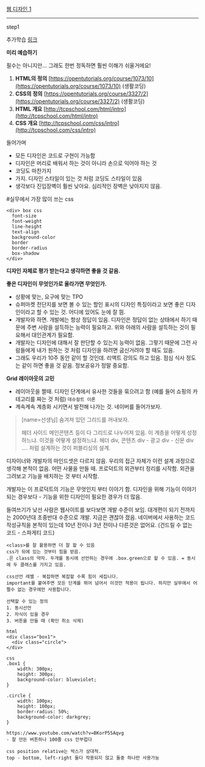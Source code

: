 [웹 디자인 1](#step1)



---
step1


추가학습 [링크](https://www.notion.so/FIT-JOB-1-31d73bbe848841b493dbfde856b1538c) 

**미리 예습하기**

필수는 아니지만... 그래도 한번 정독하면 훨씬 이해가 쉬울거에요!

1. **HTML의 정의** [https://opentutorials.org/course/1073/10](https://opentutorials.org/course/1073/10) (생활코딩)
2. **CSS의 정의** [https://opentutorials.org/course/3327/2](https://opentutorials.org/course/3327/2) (생활코딩)
3. **HTML 개요** [http://tcpschool.com/html/intro](http://tcpschool.com/html/intro)
4. **CSS 개요** [http://tcpschool.com/css/intro](http://tcpschool.com/css/intro)

들어가며
* 모든 디자인은 코드로 구현이 가능함
* 디자인은 머리로 배워서 하는 것이 아니라 손으로 익어야 하는 것
* 코딩도 마찬가지 
* 가지. 디자인 스타일이 있는 것 처럼 코딩도 스타일이 있음
* 생각보다 진입장벽이 훨씬 낮아요. 심리적인 장벽은 낮아지지 않음. 

#실무에서 가장 많이 쓰는 css 

```
<div> box css
  font-size
  font-weight
  line-height
  text-align
  background-color
  border
  border-radius
  box-shadow
</div>
```
**디자인 자체로 평가 받는다고 생각하면 좋을 것 같음.**

**좋은 디자인이 무엇인가로 올라가면 무엇인가.**
* 상황에 맞는, 요구에 맞는 TPO
* 슈퍼마켓 전단지를 보면 볼 수 있는 할인 표시의 디자인 특징이라고 보면 좋은 디자인이라고 할 수 있는 것. 어디에 있어도 눈에 잘 띔.
* 개발자와 하면. 개발에는 항상 정답이 있음. 디자인은 정답이 없는 상태에서 하기 때문에 주변 사람을 설득하는 능력이 필요하고. 위와 아래의 사람을 설득하는 것이 필요해서 대인관계가 필요함. 
* 개발자는 디자인에 대해서 잘 판단할 수 있는지 능력이 없음. 그렇기 때문에 그런 사람들에게 내가 원하는 것 처럼 디자인을 하려면 굽신거려야 할 때도 있음. 
* 그래도 우리가 10주 동안 같이 할 것인데. 리액트 강의도 하고 있음. 점심 식사 정도는 같이 하면 좋을 것 같음. 정보공유가 정말 중요함. 

**Grid 레이아웃의 고민**
* 레이아웃을 짤때. 디자인 단계에서 유사한 것들을 묶으려고 함 (예를 들어 쇼핑의 카테고리를 짜는 것 처럼) `데슈칼트 이론`
* 계속계속 계층화 시키면서 발전해 나가는 것. 네이버를 들어가보자. 

> [name=선생님]
> 숨겨져 있던 그리드를 꺼내보자. 
> 
> 헤더 사이드 메인콘텐츠 등이 다 그리드로 나누어져 있음. 이 계층을 어떻게 성정하느냐. 
> 이것을 어떻게 설정하느냐. 헤더 div, 콘텐츠 div - 광고 div - 신문 div .... 처럼 설계하는 것이 퍼블리싱의 설계. 

디자이너와 개발자의 마인드셋은 다르지 않음. 우리의 접근 자체가 이런 설계 과정으로 생각해 본적이 없음. 어떤 사물을 만들 때. 프로덕트의 외관부터 정리를 시작함. 외관을 그려보고 기능을 배치하는 것 부터 시작함. 

개발자는 이 프로덕트의 기능은 무엇인지 부터 이야기 함. 디자인을 위해 기능이 이야기 되는 경우보다 - 기능을 위한 디자인이 필요한 경우가 더 많음. 

들여쓰기가 낮선 사람은 웹사이트를 보다보면 개발 수준이 보임. 대개편이 되기 전까지는 2000년대 초중반대 수준으로 개발. 지금은 괜찮아 졌음. 네이버에서 사용하는 코드작성규칙을 본적이 있는데 10년 전이나 3년 전이나 다른것은 없어요. (건드릴 수 없는 코드 - 스파게티 코드)

```
<class>를 잘 활용하면 더 잘 할 수 있음
css가 뒤에 있는 것부터 힘을 받음. 
.은 class의 약자. 두개를 동시에 선언하는 경우에 .box.green으로 할 수 있음. = 동시에 두 클래스를 가지고 있음. 

css선언 레밸 - 복잡하면 복잡할 수록 힘이 세집니다. 
important를 붙여주면 모든 단계를 뛰어 넘어서 이것만 적용이 됩니다. 하지만 실무에서 어쩔수 없는 경우에만 사용합니다. 

선택할 수 있는 정의
1. 동시선언
2. 자식이 있을 경우
3. 버튼을 만들 때 (확인 취소 삭제)

html
<div class="box1">
  <div class="circle">
</div>

css
.box1 {
    width: 300px;
    height: 300px;
    background-color: blueviolet;
}

.circle {
    width: 100px;
    height: 100px;
    border-radius: 50%;
    background-color: darkgrey;
}

https://www.youtube.com/watch?v=BKorP55Aqvg
- 잘 만든 버튼하나 100줄 css 안부럽다
```

```
css position relative는 박스가 상대적.
top - bottom, left-right 둘다 작용되지 않고 둘중 하나만 사용가능
```

